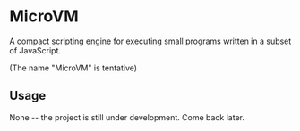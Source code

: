 # MicroVM

A compact scripting engine for executing small programs written in a subset of JavaScript.

(The name "MicroVM" is tentative)

## Usage

None -- the project is still under development. Come back later.


